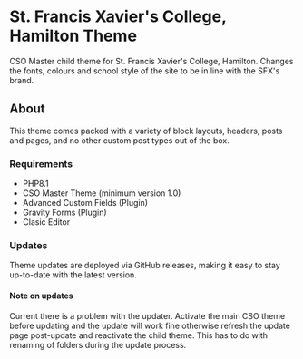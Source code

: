 St. Francis Xavier's College, Hamilton Theme
===

CSO Master child theme for St. Francis Xavier's College, Hamilton. Changes the fonts, colours and school style of the site to be in line with the SFX's brand.

About
---------------

This theme comes packed with a variety of block layouts, headers, posts and pages, and no other custom post types out of the box. 

### Requirements

- PHP8.1
- CSO Master Theme (minimum version 1.0)
- Advanced Custom Fields (Plugin)
- Gravity Forms (Plugin)
- Clasic Editor

### Updates

Theme updates are deployed via GitHub releases, making it easy to stay up-to-date with the latest version. 

#### Note on updates

Current there is a problem with the updater. Activate the main CSO theme before updating and the update will work fine otherwise refresh the update page post-update and reactivate the child theme. This has to do with renaming of folders during the update process.